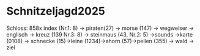 # Schnitzeljagd2025
Schloss: 858x
index  (Nr.1: 8) -> piraten(27) -> morse (147) -> wegweiser -> englisch -> kreuz  (139   Nr.3: 8) -> steinmaus  (43, Nr.2: 5) ->sounds ->karte (0108) -> schnecke (15)->leine (1234)->ahorn (57)->peilen (355) -> wald  -> ziel
